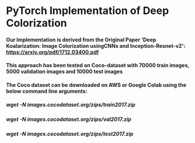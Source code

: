 # PyTorch Implementation of Deep Colorization
#### Our Implementation is derived from the Original Paper 'Deep Koalarization: Image Colorization usingCNNs and Inception-Resnet-v2': https://arxiv.org/pdf/1712.03400.pdf
#### This approach has been tested on Coco-dataset with 70000 train images, 5000 validation images and 10000 test images
#### The Coco dataset can be downloaded on AWS or Google Colab using the below command line arguments:
##### wget -N images.cocodataset.org/zips/train2017.zip
##### wget -N images.cocodataset.org/zips/val2017.zip
##### wget -N images.cocodataset.org/zips/test2017.zip
